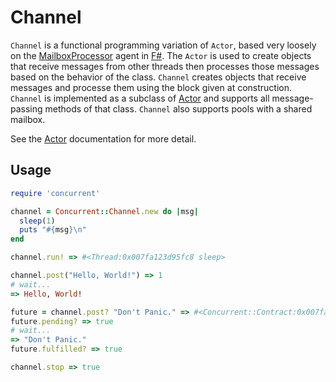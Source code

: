 # Channel

`Channel` is a functional programming variation of `Actor`, based very loosely on the
[MailboxProcessor](http://blogs.msdn.com/b/dsyme/archive/2010/02/15/async-and-parallel-design-patterns-in-f-part-3-agents.aspx)
agent in [F#](http://msdn.microsoft.com/en-us/library/ee370357.aspx).
The `Actor` is used to create objects that receive messages from other
threads then processes those messages based on the behavior of the class. `Channel`
creates objects that receive messages and processe them using the block given
at construction. `Channel` is implemented as a subclass of
[Actor](https://github.com/jdantonio/concurrent-ruby/blob/master/md/actor.md)
and supports all message-passing methods of that class. `Channel` also supports pools 
with a shared mailbox.

See the [Actor](https://github.com/jdantonio/concurrent-ruby/blob/master/md/actor.md)
documentation for more detail.

## Usage

```ruby
require 'concurrent'

channel = Concurrent::Channel.new do |msg|
  sleep(1)
  puts "#{msg}\n"
end

channel.run! => #<Thread:0x007fa123d95fc8 sleep>

channel.post("Hello, World!") => 1
# wait...
=> Hello, World!

future = channel.post? "Don't Panic." => #<Concurrent::Contract:0x007fa123d6d9d8 @state=:pending...
future.pending? => true
# wait...
=> "Don't Panic."
future.fulfilled? => true

channel.stop => true
```
